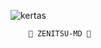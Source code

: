 ![kertas](https://github.com/user-attachments/assets/2c39a481-8046-41df-8855-9c42af80f50d)

        💙 ZENITSU-MD 💙
